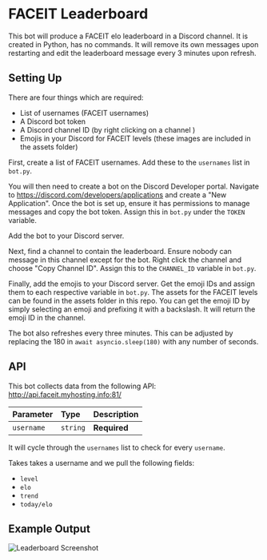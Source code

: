 
# FACEIT Leaderboard

This bot will produce a FACEIT elo leaderboard in a Discord channel. It is created in Python, has no commands. It will remove its own messages upon restarting and edit the leaderboard message every 3 minutes upon refresh.



## Setting Up

There are four things which are required:
- List of usernames (FACEIT usernames)
- A Discord bot token
- A Discord channel ID (by right clicking on a channel )
- Emojis in your Discord for FACEIT levels (these images are included in the assets folder)

First, create a list of FACEIT usernames. Add these to the `usernames` list in `bot.py`.

You will then need to create a bot on the Discord Developer portal. Navigate to https://discord.com/developers/applications and create a "New Application". Once the bot is set up, ensure it has permissions to manage messages and copy the bot token. Assign this in `bot.py` under the `TOKEN` variable.

Add the bot to your Discord server.

Next, find a channel to contain the leaderboard. Ensure nobody can message in this channel except for the bot. Right click the channel and choose "Copy Channel ID". Assign this to the `CHANNEL_ID` variable in `bot.py`.

Finally, add the emojis to your Discord server. Get the emoji IDs and assign them to each respective variable in `bot.py`. The assets for the FACEIT levels can be found in the assets folder in this repo. You can get the emoji ID by simply selecting an emoji and prefixing it with a backslash. It will return the emoji ID in the channel.

The bot also refreshes every three minutes. This can be adjusted by replacing the 180 in `await asyncio.sleep(180)` with any number of seconds.
## API 

This bot collects data from the following API:
http://api.faceit.myhosting.info:81/

| Parameter | Type     | Description                       |
| :-------- | :------- | :-------------------------------- |
| `username`      | `string` | **Required** |

It will cycle through the `usernames` list to check for every `username`.

Takes takes a username and we pull the following fields:
- `level`
- `elo`
- `trend`
- `today/elo`



## Example Output

![Leaderboard Screenshot](https://i.imgur.com/4UMOyfF.png)